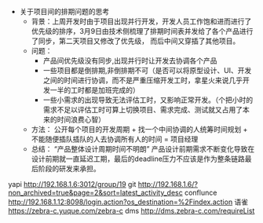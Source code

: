 - 关于项目间的排期问题的思考
  - 背景：上周开发时由于项目出现并行开发，开发人员工作饱和进而进行了优先级的排序，3月9日由技术侧梳理了排期时间表并发给了各个产品进行了同步，第二天项目又修改了优先级， 而后中间又穿插了其他项目。
  - 问题：
    - 产品间优先级没有同步,出现并行时让开发去协调各个产品
    - 一些项目都是倒排期,非倒排期不可（是否可以将原型设计、UI、开发之间的时间进行协调，而不是严重压缩开发工时，拿星火来说几乎开发一半的工时都是加班完成的）
    - 一些小需求的出现导致无法评估工时，又影响正常开发。（个把小时的需求不足以评估工时可算上切换项目、需求完成、测试就又占用了本来的时间浪费心智）
  - 方法： 公开每个项目的开发周期 + 找一个中间协调的人统筹时间规划 + 不能随便插队插队的人去协调所有人的时间 = 项目经理
  - 总结： “产品整体设计周期时间不明朗” 产品设计前期需求不断变化导致在设计前期就一直延迟工期，最后的deadline压力不应该是作为整条链路最后阶段的研发来承担。


yapi http://192.168.1.6:3012/group/19
git http://192.168.1.6/?non_archived=true&page=2&sort=latest_activity_desc
conflunce http://192.168.1.12:8098/login.action?os_destination=%2Findex.action
语雀 https://zebra-c.yuque.com/zebra-c
dms http://dms.zebra-c.com/requireList